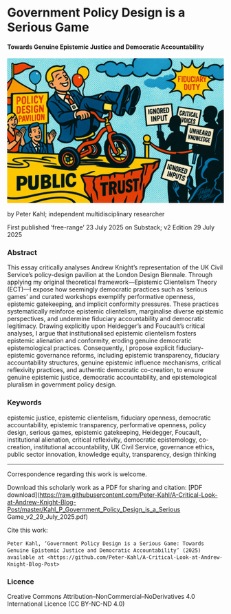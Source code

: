 # Government Policy Design is a Serious Game

#### Towards Genuine Epistemic Justice and Democratic Accountability

![alt text](https://github.com/Peter-Kahl/A-Critical-Look-at-Andrew-Knight-Blog-Post/blob/main/policy_design_pavilion.jpg?raw=true)

by Peter Kahl; independent multidisciplinary researcher

First published ‘free-range’ 23 July 2025 on Substack; v2 Edition 29 July 2025

### Abstract

This essay critically analyses Andrew Knight’s representation of the UK Civil Service’s policy-design pavilion at the London Design Biennale. Through applying my original theoretical framework—Epistemic Clientelism Theory (ECT)—I expose how seemingly democratic practices such as ‘serious games’ and curated workshops exemplify performative openness, epistemic gatekeeping, and implicit conformity pressures. These practices systematically reinforce epistemic clientelism, marginalise diverse epistemic perspectives, and undermine fiduciary accountability and democratic legitimacy. Drawing explicitly upon Heidegger’s and Foucault’s critical analyses, I argue that institutionalised epistemic clientelism fosters epistemic alienation and conformity, eroding genuine democratic epistemological practices. Consequently, I propose explicit fiduciary-epistemic governance reforms, including epistemic transparency, fiduciary accountability structures, genuine epistemic influence mechanisms, critical reflexivity practices, and authentic democratic co-creation, to ensure genuine epistemic justice, democratic accountability, and epistemological pluralism in government policy design.

### Keywords

epistemic justice, epistemic clientelism, fiduciary openness, democratic accountability, epistemic transparency, performative openness, policy design, serious games, epistemic gatekeeping, Heidegger, Foucault, institutional alienation, critical reflexivity, democratic epistemology, co-creation, institutional accountability, UK Civil Service, governance ethics, public sector innovation, knowledge equity, transparency, design thinking

---

Correspondence regarding this work is welcome.

Download this scholarly work as a PDF for sharing and citation: [PDF download](https://raw.githubusercontent.com/Peter-Kahl/A-Critical-Look-at-Andrew-Knight-Blog-Post/master/Kahl_P_Government_Policy_Design_is_a_Serious Game_v2_29_July_2025.pdf)

Cite this work:

```
Peter Kahl, ‘Government Policy Design is a Serious Game: Towards Genuine Epistemic Justice and Democratic Accountability’ (2025) available at <https://github.com/Peter-Kahl/A-Critical-Look-at-Andrew-Knight-Blog-Post>
```
### Licence
Creative Commons Attribution–NonCommercial–NoDerivatives 4.0 International Licence (CC BY-NC-ND 4.0)

